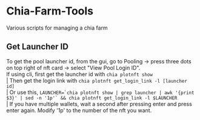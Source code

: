 # Chia-Farm-Tools
Various scripts for managing a chia farm

## Get Launcher ID
To get the pool launcher id, from the gui, go to Pooling -> press three dots on top right of nft card -> select "View Pool Login ID".  
If using cli, first get the launcher id with `chia plotnft show`  
|  Then get the login link with `chia plotnft get_login_link -l [launcher id]`  
|  Or use this, ``LAUNCHER=`chia plotnft show | grep launcher | awk '{print $3}' | sed -n '1p'` && chia plotnft get_login_link -l $LAUNCHER``  
|  If you have multiple wallets, wait a second after pressing enter and press enter again. Modify '1p' to the number of the nft you want.  
